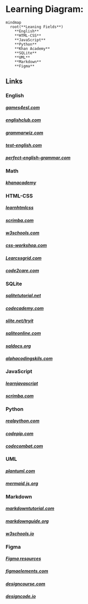 # Learning Diagram:

```mermaid
mindmap
  root(**Leaning Fields**)
    **English**
    **HTML-CSS**
    **JavaScript**
    **Python**
    **Khan Academy**
    **SQLite**
    **UML**
    **Markdown**
    **Figma**
```

## Links

### English

<h5><a href ="https://games4esl.com/">games4esl.com</a></h5>

<h5><a href ="https://www.englishclub.com/">englishclub.com</a></h5>

<h5><a href ="https://www.grammarwiz.com/">grammarwiz.com</a></h5>

<h5><a href ="https://test-english.com/">test-english.com</a></h5>

<h5><a href ="https://www.perfect-english-grammar.com/">perfect-english-grammar.com</a></h5>


### Math

<h5><a href ="https://en.khanacademy.org/login">khanacademy</a></h5>


### HTML-CSS

<h5><a href ="https://learnhtmlcss.online/">learnhtmlcss</a></h5>

<h5><a href ="https://v2.scrimba.com/">scrimba.com</a></h5>

<h5><a href ="https://www.w3schools.com/">w3schools.com</a></h5>

<h5><a href ="https://css-workshop.com/">css-workshop.com</a></h5>

<h5><a href ="https://learncssgrid.com/">Learcssgrid.com</a></h5>

<h5><a href ="https://code2care.org/html/">code2care.com</a></h5>


### SQLite

<h5><a href ="https://www.sqlitetutorial.net/">sqlitetutorial.net</a></h5>

<h5><a href ="https://www.codecademy.com/">codecademy.com</a></h5>

<h5><a href ="https://www.sqlitetutorial.net/tryit/">slite.net/tryit</a></h5>

<h5><a href ="https://sqliteonline.com/">sqliteonline.com</a></h5>

<h5><a href ="https://sqldocs.org/">sqldocs.org</a></h5>

<h5><a href ="https://www.alphacodingskills.com/sqlite/sqlite-tutorial.php">alphacodingskils.com</a></h5>


### JavaScript

<h5><a href ="https://learnjavascript.online/">learnjavascript</a></h5>

<h5><a href ="https://v2.scrimba.com/">scrimba.com</a></h5>


### Python

<h5><a href ="https://realpython.com/">realpython.com</a></h5>

<h5><a href ="https://codepip.com/">codepip.com</a></h5>

<h5><a href ="https://codecombat.com/home">codecombat.com</a></h5>


### UML

<h5><a href ="https://plantuml.com/">plantuml.com</a></h5>

<h5><a href ="https://mermaid.js.org/">mermaid.js.org</a></h5>


### Markdown

<h5><a href ="https://www.markdowntutorial.com/">markdowntutorial.com</a></h5>

<h5><a href ="https://www.markdownguide.org/">markdownguide.org</a></h5>

<h5><a href ="https://www.w3schools.io/file/markdown-introduction/">w3schools.io</a></h5>


### Figma

<h5><a href ="https://www.figma.com/pt-br/resource-library/">Figma resources</a></h5>

<h5><a href ="https://figmaelements.com/">figmaelements.com</a></h5>
<h5><a href ="https://designcourse.com/">designcourse.com</a></h5>
<h5><a href ="https://designcode.io/">designcode.io</a></h5>

